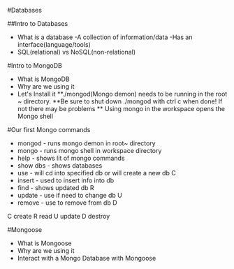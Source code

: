 #Databases

##Intro to Databases
* What is a database
    -A collection of information/data
    -Has an interface(language/tools)
* SQL(relational) vs NoSQL(non-relational)

#Intro to MongoDB
* What is MongoDB
* Why are we using it
* Let's Install it
  **./mongod(Mongo demon) needs to be running in the root ~ directory.
    **Be sure to shut down ./mongod with ctrl c when done! If not there may be problems
    ** Using mongo in the workspace opens the Mongo shell

#Our first Mongo commands
* mongod - runs mongo demon in root~ directory
* mongo - runs mongo shell in workspace directory
* help - shows lit of mongo commands
* show dbs - shows databases
* use - will cd into specified db or will create a new db C
* insert - used to insert info into db
* find - shows updated db R
* update - use if need to change db U
* remove - use to remove from db D

C create
R read
U update
D destroy

#Mongoose
* What is Mongoose
* Why are we using it
* Interact with a Mongo Database with Mongoose
